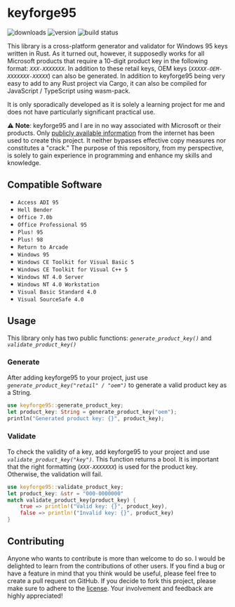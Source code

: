 # keyforge95

![downloads](https://img.shields.io/crates/d/keyforge95?style=flat&logo=rust&logoColor=ffffff&label=downloads&color=ffc933) ![version](https://img.shields.io/crates/v/keyforge95?style=flat?&logo=rust&logoColor=fffffflabel=version&color=ffc933) ![build status](https://img.shields.io/github/actions/workflow/status/nandolawson/keyforge95/test.yml?style=flat&logo=githubactions&logoColor=ffffff&label=build)

This library is a cross-platform generator and validator for Windows 95 keys written in Rust. As it turned out, however, it supposedly works for all Microsoft products that require a 10-digit product key in the following format: _`XXX-XXXXXXX`_. In addition to these retail keys, OEM keys (_`XXXXX-OEM-XXXXXXX-XXXXX`_) can also be generated. In addition to keyforge95 being very easy to add to any Rust project via Cargo, it can also be compiled for JavaScript / TypeScript using wasm-pack.

It is only sporadically developed as it is solely a learning project for me and does not have particularly significant practical use.

⚠️ **Note**: keyforge95 and I are in no way associated with Microsoft or their products. Only [publicly available information](https://en.wikipedia.org/wiki/Product_key#Examples) from the internet has been used to create this project. It neither bypasses effective copy measures nor constitutes a "crack." The purpose of this repository, from my perspective, is solely to gain experience in programming and enhance my skills and knowledge.

## Compatible Software

- `Access ADI 95`
- `Hell Bender`
- `Office 7.0b`
- `Office Professional 95`
- `Plus! 95`
- `Plus! 98`
- `Return to Arcade`
- `Windows 95`
- `Windows CE Toolkit for Visual Basic 5`
- `Windows CE Toolkit for Visual C++ 5`
- `Windows NT 4.0 Server`
- `Windows NT 4.0 Workstation`
- `Visual Basic Standard 4.0`
- `Visual SourceSafe 4.0`

## Usage

This library only has two public functions: _`generate_product_key()`_ and _`validate_product_key()`_

### Generate

After adding keyforge95 to your project, just use _`generate_product_key("retail" / "oem")`_ to generate a valid product key as a String.

```rs
use keyforge95::generate_product_key;
let product_key: String = generate_product_key("oem");
println("Generated product key: {}", product_key);
```

### Validate

To check the validity of a key, add keyforge95 to your project and use _`validate_product_key("key")`_. This function returns a bool. It is important that the right formatting (_`XXX-XXXXXXX`_) is used for the product key. Otherwise, the validation will fail.

```rs
use keyforge95::validate_product_key;
let product_key: &str = "000-0000000"
match validate_product_key(product_key) {
    true => println!("Valid key: {}", product_key),
    false => println!("Invalid key: {}", product_key)
}
```

## Contributing

Anyone who wants to contribute is more than welcome to do so. I would be delighted to learn from the contributions of other users. If you find a bug or have a feature in mind that you think would be useful, please feel free to create a pull request on GitHub.
If you decide to fork this project, please make sure to adhere to the [license](https://github.com/nandolawson/keyforge95/blob/master/LICENSE). Your involvement and feedback are highly appreciated!
